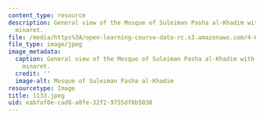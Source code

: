```yaml
---
content_type: resource
description: General view of the Mosque of Suleiman Pasha al-Khadim with its distinctive
  minaret.
file: /media/https%3A/open-learning-course-data-rc.s3.amazonaws.com/4-615-the-architecture-of-cairo-spring-2002/eabfaf0ecad8a8fe32f29755df8b5038_1133.jpeg
file_type: image/jpeg
image_metadata:
  caption: General view of the Mosque of Suleiman Pasha al-Khadim with its distinctive
    minaret.
  credit: ''
  image-alt: Mosque of Suleiman Pasha al-Khadim
resourcetype: Image
title: 1133.jpeg
uid: eabfaf0e-cad8-a8fe-32f2-9755df8b5038
---
```

